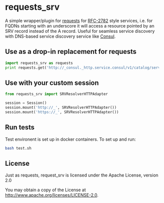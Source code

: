 # requests_srv

A simple wrapper/plugin for [requests](docs.python-requests.org) for
[RFC-2782](https://tools.ietf.org/html/rfc2782)
style services, i.e. for FQDNs starting with an underscore it will 
access a resource pointed by an SRV record instead of the A record.
Useful for seamless service discovery with DNS-based service discovery
service like [Consul](https://consul.io/).

## Use as a drop-in replacement for requests

```python
import requests_srv as requests
print requests.get('http://_consul._http.service.consul/v1/catalog/services').text
```

## Use with your custom session

```python
from requests_srv import SRVResolverHTTPAdapter

session = Session()
session.mount('http://_', SRVResolverHTTPAdapter())
session.mount('https://_', SRVResolverHTTPAdapter())
```

## Run tests

Test environent is set up in docker containers.  To set up and run:

```sh
bash test.sh
```

## License

Just as requests, request_srv is licensed under the Apache License,
version 2.0

You may obtain a copy of the License at <http://www.apache.org/licenses/LICENSE-2.0>.
